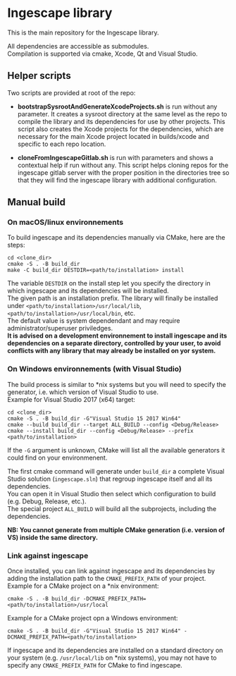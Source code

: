 # Ingescape library

This is the main repository for the Ingescape library.

All dependencies are accessible as submodules.  
Compilation is supported via cmake, Xcode, Qt and Visual Studio.

## Helper scripts
Two scripts are provided at root of the repo:

- **bootstrapSysrootAndGenerateXcodeProjects.sh** is run without any parameter. It creates a sysroot directory at the same level as the repo to compile the library and its dependencies for use by other projects. This script also creates the Xcode projects for the dependencies, which are necessary for the main Xcode project located in builds/xcode and specific to each repo location.

- **cloneFromIngescapeGitlab.sh** is run with parameters and shows a contextual help if run without any. This script helps cloning repos for the ingescape gitlab server with the proper position in the directories tree so that they will find the ingescape library with additional configuration.

## Manual build
### On macOS/linux environnements
To build ingescape and its dependencies manually via CMake, here are the steps:  
```
cd <clone_dir>
cmake -S . -B build_dir
make -C build_dir DESTDIR=<path/to/installation> install
```
The variable `DESTDIR` on the install step let you specify the directory in which ingescape and its dependencies will be installed.  
The given path is an installation prefix. The library will finally be installed under `<path/to/installation>/usr/local/lib`, `<path/to/installation>/usr/local/bin`, etc.  
The default value is system dependendant and may require administrator/superuser priviledges.  
**It is advised on a development environnement to install ingescape and its dependencies on a separate directory, controlled by your user, to avoid conflicts with any library that may already be installed on yor system.**

### On Windows environnements (with Visual Studio)
The build process is similar to *nix systems but you will need to specify the generator, i.e. which version of Visual Studio to use.  
Example for Visual Studio 2017 (x64) target:  
```
cd <clone_dir>
cmake -S . -B build_dir -G"Visual Studio 15 2017 Win64"
cmake --build build_dir --target ALL_BUILD --config <Debug/Release>
cmake --install build_dir --config <Debug/Release> --prefix <path/to/installation>
```
If the `-G` argument is unknown, CMake will list all the available generators it could find on your environmenent.

The first cmake command will generate under `build_dir` a complete Visual Studio solution (`ingescape.sln`) that regroup ingescape itself and all its dependencies.  
You can open it in Visual Studio then select which configuration to build (e.g. Debug, Release, etc.).  
The special project `ALL_BUILD` will build all the subprojects, including the dependencies.

**NB: You cannot generate from multiple CMake generation (i.e. version of VS) inside the same directory.**

### Link against ingescape
Once installed, you can link against ingescape and its dependencies by adding the installation path to the `CMAKE_PREFIX_PATH` of your project.  
Example for a CMake project on a *nix environment:
```
cmake -S . -B build_dir -DCMAKE_PREFIX_PATH=<path/to/installation>/usr/local
```
Example for a CMake project opn a Windows environment:
```
cmake -S . -B build_dir -G"Visual Studio 15 2017 Win64" -DCMAKE_PREFIX_PATH=<path/to/installation>
```
If ingescape and its dependencies are installed on a standard directory on your system (e.g. `/usr/local/lib` on \*nix systems), you may not have to specify any `CMAKE_PREFIX_PATH` for CMake to find ingescape.


